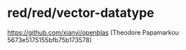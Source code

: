 # red/red/vector-datatype

https://github.com/xianyi/openblas (Theodore Papamarkou 5673e5175155bfb75b173578)

